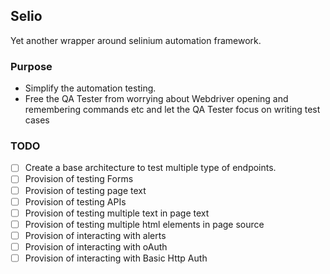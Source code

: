 Selio
--
Yet another wrapper around selinium automation framework.


### Purpose

* Simplify the automation testing.
* Free the QA Tester from worrying about Webdriver opening and remembering commands etc and let the QA Tester focus on writing test cases

### TODO

- [ ] Create a base architecture to test multiple type of endpoints.
- [ ] Provision of testing Forms
- [ ] Provision of testing page text
- [ ] Provision of testing APIs
- [ ] Provision of testing multiple text in page text
- [ ] Provision of testing multiple html elements in page source
- [ ] Provision of interacting with alerts
- [ ] Provision of interacting with oAuth
- [ ] Provision of interacting with Basic Http Auth